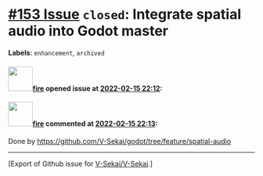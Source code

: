 # [\#153 Issue](https://github.com/V-Sekai/V-Sekai/issues/153) `closed`: Integrate spatial audio into Godot master
**Labels**: `enhancement`, `archived`


#### <img src="https://avatars.githubusercontent.com/u/32321?u=c2e06a3d2b49a467aa907e54aa259516440267cc&v=4" width="50">[fire](https://github.com/fire) opened issue at [2022-02-15 22:12](https://github.com/V-Sekai/V-Sekai/issues/153):



#### <img src="https://avatars.githubusercontent.com/u/32321?u=c2e06a3d2b49a467aa907e54aa259516440267cc&v=4" width="50">[fire](https://github.com/fire) commented at [2022-02-15 22:13](https://github.com/V-Sekai/V-Sekai/issues/153#issuecomment-1040848946):

Done by https://github.com/V-Sekai/godot/tree/feature/spatial-audio


-------------------------------------------------------------------------------



[Export of Github issue for [V-Sekai/V-Sekai](https://github.com/V-Sekai/V-Sekai).]
